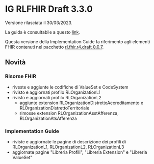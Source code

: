 # IG RLFHIR Draft 3.3.0

Versione rilasciata il 30/03/2023. 

La guida è consultabile a questo [link](https://simplifier.net/guide/ig-rlfhir-draft?version=3.3.0).

Questa versione della Implementation Guide fa riferimento agli elementi FHIR contenuti nel pacchetto [rl.fhir.r4.draft 0.0.7](https://simplifier.net/packages/rl.fhir.r4.draft/0.0.7).

## Novità
### Risorse FHIR
- riveste e aggiunte le codifiche di ValueSet e CodeSystem
- rivisto e aggiornati profilo RLOrganizationL1
- rivisto e aggiornati profilo RLOrganizationL2 
  - aggiunte extension RLOrganizationDistrettoAccreditamento e RLOrganizationDistrettoTerritoriale
  - rimosse extension RLOrganizationAsstAfferenza, RLOrganizationAtsAfferenza

### Implementation Guide
- riviste e aggiornate le pagine di descrizione dei profili di RLOrganizationL1, RLOrganizationL2, RLOrganizationL3
- aggiornate pagine "Libreria Profili", "Libreria Extension" e "Libreria ValueSet"